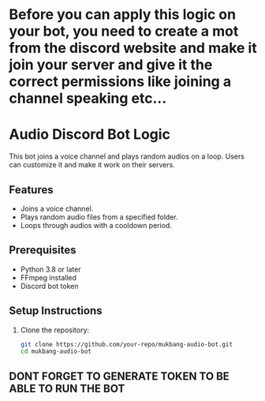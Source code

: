 # Before you can apply this logic on your bot, you need to create a mot from the discord website and make it join your server and give it the correct permissions like joining a channel speaking etc...

# Audio Discord Bot Logic

This bot joins a voice channel and plays random audios on a loop. Users can customize it and make it work on their servers.

## Features
- Joins a voice channel.
- Plays random audio files from a specified folder.
- Loops through audios with a cooldown period.

## Prerequisites
- Python 3.8 or later
- FFmpeg installed
- Discord bot token

## Setup Instructions
1. Clone the repository:
   ```bash
   git clone https://github.com/your-repo/mukbang-audio-bot.git
   cd mukbang-audio-bot


## DONT FORGET TO GENERATE TOKEN TO BE ABLE TO RUN THE BOT
